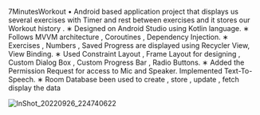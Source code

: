 7MinutesWorkout
• Android based application project that displays us several exercises with Timer and rest between exercises and
it stores our Workout history .
∗ Designed on Android Studio using Kotlin language.
∗ Follows MVVM architecture , Coroutines , Dependency Injection.
∗ Exercises , Numbers , Saved Progress are displayed using Recycler View, View Binding.
∗ Used Constraint Layout , Frame Layout for designing , Custom Dialog Box , Custom Progress Bar , Radio
Buttons.
∗ Added the Permission Request for access to Mic and Speaker. Implemented Text-To-Speech.
∗ Room Database been used to create , store , update , fetch display the data

![InShot_20220926_224740622](https://user-images.githubusercontent.com/84584289/192341024-2193460a-fc49-4100-a9e7-6637b21f986a.gif)

